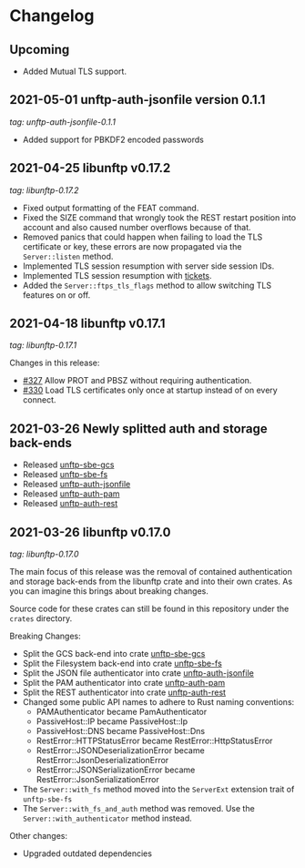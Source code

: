 # Changelog

## Upcoming

- Added Mutual TLS support.

## 2021-05-01 unftp-auth-jsonfile version 0.1.1

_tag: unftp-auth-jsonfile-0.1.1_

- Added support for PBKDF2 encoded passwords

## 2021-04-25 libunftp v0.17.2

_tag: libunftp-0.17.2_

- Fixed output formatting of the FEAT command.
- Fixed the SIZE command that wrongly took the REST restart position into account and also caused number overflows 
  because of that.
- Removed panics that could happen when failing to load the TLS certificate or key, these errors are now propagated via 
  the `Server::listen` method.
- Implemented TLS session resumption with server side session IDs.
- Implemented TLS session resumption with [tickets](https://tools.ietf.org/html/rfc5077).  
- Added the `Server::ftps_tls_flags` method to allow switching TLS features on or off.

## 2021-04-18 libunftp v0.17.1

_tag: libunftp-0.17.1_

Changes in this release:

- [#327](https://github.com/bolcom/libunftp/issues/327) Allow PROT and PBSZ without requiring authentication.
- [#330](https://github.com/bolcom/libunftp/pull/330) Load TLS certificates only once at startup instead of on every connect.

## 2021-03-26 Newly splitted auth and storage back-ends

- Released [unftp-sbe-gcs](https://crates.io/crates/unftp-sbe-gcs)
- Released [unftp-sbe-fs](https://crates.io/crates/unftp-sbe-fs)
- Released [unftp-auth-jsonfile](https://crates.io/crates/unftp-auth-jsonfile)
- Released [unftp-auth-pam](https://crates.io/crates/unftp-auth-pam)
- Released [unftp-auth-rest](https://crates.io/crates/unftp-auth-rest)

## 2021-03-26 libunftp v0.17.0

_tag: libunftp-0.17.0_


The main focus of this release was the removal of contained authentication and storage back-ends from the libunftp crate 
and into their own crates. As you can imagine this brings about breaking changes.

Source code for these crates can still be found in this repository under the `crates` directory.

Breaking Changes:

- Split the GCS back-end into crate [unftp-sbe-gcs](https://crates.io/crates/unftp-sbe-gcs)
- Split the Filesystem back-end into crate [unftp-sbe-fs](https://crates.io/crates/unftp-sbe-fs)
- Split the JSON file authenticator into crate [unftp-auth-jsonfile](https://crates.io/crates/unftp-auth-jsonfile)
- Split the PAM authenticator into crate [unftp-auth-pam](https://crates.io/crates/unftp-auth-pam)
- Split the REST authenticator into crate [unftp-auth-rest](https://crates.io/crates/unftp-auth-rest)
- Changed some public API names to adhere to Rust naming conventions:
  - PAMAuthenticator became PamAuthenticator
  - PassiveHost::IP became PassiveHost::Ip
  - PassiveHost::DNS became PassiveHost::Dns
  - RestError::HTTPStatusError became RestError::HttpStatusError
  - RestError::JSONDeserializationError became RestError::JsonDeserializationError
  - RestError::JSONSerializationError became RestError::JsonSerializationError
- The `Server::with_fs` method moved into the `ServerExt` extension trait of `unftp-sbe-fs`
- The `Server::with_fs_and_auth` method was removed. Use the `Server::with_authenticator` method instead.


Other changes:

- Upgraded outdated dependencies
